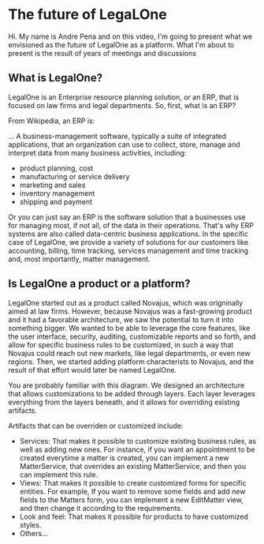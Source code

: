 The future of LegaLOne
===

Hi. My name is Andre Pena and on this video, I'm going to present what we envisioned as the future of LegalOne as a platform.
What I'm about to present is the result of years of meetings and discussions 
 
 What is LegalOne?
 ---
 
LegalOne is an Enterprise resource planning solution, or an ERP, that is focused on law firms and legal departments.
So, first, what is an ERP?
 
From Wikipedia, an ERP is:

... A business-management software, typically a suite of integrated applications, that an organization can use to collect, store, manage and 
interpret data from many business activities, including:

 - product planning, cost
 - manufacturing or service delivery
 - marketing and sales
 - inventory management
 - shipping and payment
 
Or you can just say an ERP is the software solution that a businesses use for managing most, if not all, of the data in 
their operations. That's why ERP systems are also called data-centric business applications. In the specific case of
LegalOne, we provide a variety of solutions for our customers like accounting, billing, time tracking, services management 
and time tracking and, most importantly, matter management.

Is LegalOne a product or a platform?
---

LegalOne started out as a product called Novajus, which was origninally aimed at law firms. However, because Novajus was a fast-growing product and it had a favorable architecture, we saw the potential to turn it into something bigger. We wanted to be able to leverage the core features, like the user interface, security, auditing, customizable reports and so forth, and allow for specific business rules to be customized, in such a way that Novajus could reach out new markets, like legal departments, or even new regions. Then, we started adding platform characterists to Novajus, and the result of that effort would later be named LegalOne.

You are probably familiar with this diagram. We designed an architecture that allows customizations to be added through layers. Each layer leverages everything from the layers beneath, and it allows for overriding existing artifacts.

Artifacts that can be overriden or customized include:

 - Services: That makes it possible to customize existing business rules, as well as adding new ones. For instance, if you want an appointment to be created everytime a matter is created, you can implement a new MatterService, that overrides an existing MatterService, and then you can implement this rule.
 - Views: That makes it possible to create customized forms for specific entities. For example, If you want to remove some fields and add new fields to the Matters form, you can implement a new EditMatter view, and then change it according to the requirements.
 - Look and feel: That makes it possible for products to have customized styles.
 - Others...



